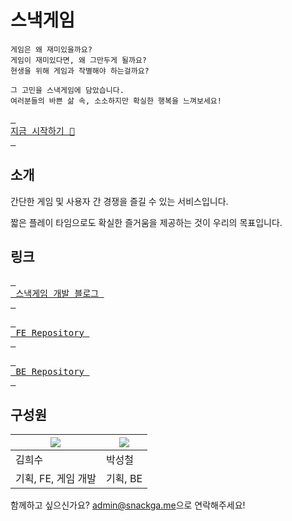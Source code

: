 # 스낵게임
```
게임은 왜 재미있을까요?
게임이 재미있다면, 왜 그만두게 될까요?
현생을 위해 게임과 작별해야 하는걸까요?

그 고민을 스낵게임에 담았습니다.
여러분들의 바쁜 삶 속, 소소하지만 확실한 행복을 느껴보세요!
```

[Service]: https://snackga.me
[<kbd> <br> 지금 시작하기 🍿 <br> </kbd>][Service]  

## 소개
간단한 게임 및 사용자 간 경쟁을 즐길 수 있는 서비스입니다.

짧은 플레이 타임으로도 확실한 즐거움을 제공하는 것이 우리의 목표입니다.

## 링크

[Blog]: https://jumbled-droplet-70f.notion.site/f3aa70fb65624792bd4ed7ecdb082aff
[FE]: https://github.com/snack-game/front
[BE]: https://github.com/snack-game/server

[<kbd> <br> 스낵게임 개발 블로그 <br> </kbd>][Blog]  

[<kbd> <br> FE Repository <br> </kbd>][FE]  

[<kbd> <br> BE Repository <br> </kbd>][BE]  

## 구성원
| ![](https://avatars.githubusercontent.com/u/16986867?s=128)  |  ![](https://avatars.githubusercontent.com/u/39221443?s=128) |
|---|---|
| 김희수 | 박성철 |
| 기획, FE, 게임 개발 | 기획, BE |

함께하고 싶으신가요? [admin@snackga.me](mailto:admin@snackga.me)으로 연락해주세요!
